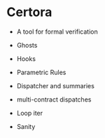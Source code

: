 # Certora
- A tool for formal verification

- Ghosts
- Hooks
- Parametric Rules
- Dispatcher and summaries
- multi-contract dispatches
- Loop iter 
- Sanity
